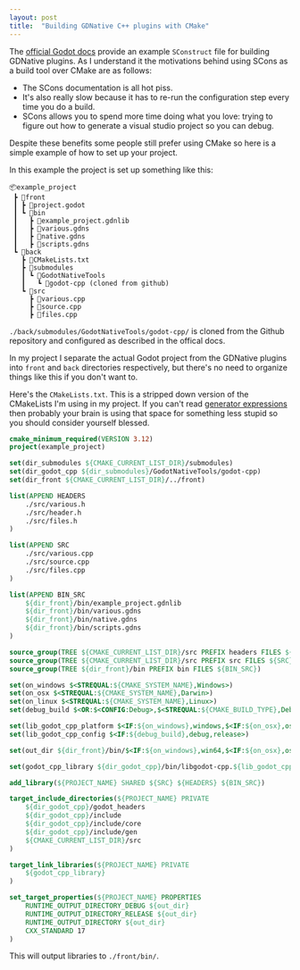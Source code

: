 ```yaml
---
layout: post
title:  "Building GDNative C++ plugins with CMake"
---
```

The [official Godot docs](https://godot-es-docs.readthedocs.io/en/latest/tutorials/plugins/gdnative/gdnative-cpp-example.html) provide an example `SConstruct` file for building GDNative plugins. As I understand it the motivations behind using SCons as a build tool over CMake are as follows:
- The SCons documentation is all hot piss.
- It's also really slow because it has to re-run the configuration step every time you do a build.
- SCons allows you to spend more time doing what you love: trying to figure out how to generate a visual studio project so you can debug.

Despite these benefits some people still prefer using CMake so here is a simple example of how to set up your project.

In this example the project is set up something like this:
```
📦example_project  
 ┣ 📂front
 ┃ ┣ 📜project.godot
 ┃ ┗ 📂bin
 ┃   ┣ 📜example_project.gdnlib
 ┃   ┣ 📜various.gdns
 ┃   ┣ 📜native.gdns
 ┃   ┣ 📜scripts.gdns
 ┗ 📂back
   ┣ 📜CMakeLists.txt
   ┣ 📂submodules
   ┃ ┗ 📂GodotNativeTools
   ┃   ┗ 📂godot-cpp (cloned from github)
   ┗ 📂src
     ┣ 📜various.cpp
     ┣ 📜source.cpp
     ┣ 📜files.cpp
```
`./back/submodules/GodotNativeTools/godot-cpp/` is cloned from the Github repository and configured as described in the offical docs.

In my project I separate the actual Godot project from the GDNative plugins into `front` and `back` directories respectively, but there's no need to organize things like this if you don't want to.

Here's the `CMakeLists.txt`. This is a stripped down version of the CMakeLists I'm using in my project. If you can't read [generator expressions](https://cmake.org/cmake/help/latest/manual/cmake-generator-expressions.7.html) then probably your brain is using that space for something less stupid so you should consider yourself blessed.
```cmake
cmake_minimum_required(VERSION 3.12)
project(example_project)

set(dir_submodules ${CMAKE_CURRENT_LIST_DIR}/submodules)
set(dir_godot_cpp ${dir_submodules}/GodotNativeTools/godot-cpp)
set(dir_front ${CMAKE_CURRENT_LIST_DIR}/../front)

list(APPEND HEADERS
    ./src/various.h
    ./src/header.h
    ./src/files.h
)

list(APPEND SRC
    ./src/various.cpp
    ./src/source.cpp
    ./src/files.cpp
)

list(APPEND BIN_SRC
    ${dir_front}/bin/example_project.gdnlib
    ${dir_front}/bin/various.gdns
    ${dir_front}/bin/native.gdns
    ${dir_front}/bin/scripts.gdns
)

source_group(TREE ${CMAKE_CURRENT_LIST_DIR}/src PREFIX headers FILES ${HEADERS})
source_group(TREE ${CMAKE_CURRENT_LIST_DIR}/src PREFIX src FILES ${SRC})
source_group(TREE ${dir_front}/bin PREFIX bin FILES ${BIN_SRC})

set(on_windows $<STREQUAL:${CMAKE_SYSTEM_NAME},Windows>)
set(on_osx $<STREQUAL:${CMAKE_SYSTEM_NAME},Darwin>)
set(on_linux $<STREQUAL:${CMAKE_SYSTEM_NAME},Linux>)
set(debug_build $<OR:$<CONFIG:Debug>,$<STREQUAL:${CMAKE_BUILD_TYPE},Debug}>>)

set(lib_godot_cpp_platform $<IF:${on_windows},windows,$<IF:${on_osx},osx,linux>>)
set(lib_godot_cpp_config $<IF:${debug_build},debug,release>)

set(out_dir ${dir_front}/bin/$<IF:${on_windows},win64,$<IF:${on_osx},osx,x11>>)

set(godot_cpp_library ${dir_godot_cpp}/bin/libgodot-cpp.${lib_godot_cpp_platform}.${lib_godot_cpp_config}.64${CMAKE_STATIC_LIBRARY_SUFFIX})

add_library(${PROJECT_NAME} SHARED ${SRC} ${HEADERS} ${BIN_SRC})

target_include_directories(${PROJECT_NAME} PRIVATE
    ${dir_godot_cpp}/godot_headers
    ${dir_godot_cpp}/include
    ${dir_godot_cpp}/include/core
    ${dir_godot_cpp}/include/gen
    ${CMAKE_CURRENT_LIST_DIR}/src
)

target_link_libraries(${PROJECT_NAME} PRIVATE
    ${godot_cpp_library}
)

set_target_properties(${PROJECT_NAME} PROPERTIES
    RUNTIME_OUTPUT_DIRECTORY_DEBUG ${out_dir}
    RUNTIME_OUTPUT_DIRECTORY_RELEASE ${out_dir}
    RUNTIME_OUTPUT_DIRECTORY ${out_dir}
    CXX_STANDARD 17
)
```
This will output libraries to `./front/bin/`.